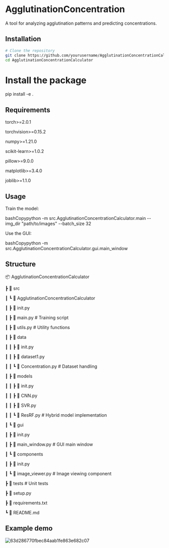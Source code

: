# AgglutinationConcentration

A tool for analyzing agglutination patterns and predicting concentrations.

## Installation

```bash
# Clone the repository
git clone https://github.com/yourusername/AgglutinationConcentrationCalculator.git
cd AgglutinationConcentrationCalculator
```

# Install the package
pip install -e .

## Requirements

torch>=2.0.1

torchvision>=0.15.2

numpy>=1.21.0

scikit-learn>=1.0.2

pillow>=9.0.0

matplotlib>=3.4.0

joblib>=1.1.0

## Usage

Train the model:

bashCopypython -m src.AgglutinationConcentrationCalculator.main --img_dir "path/to/images" --batch_size 32

Use the GUI:

bashCopypython -m src.AgglutinationConcentrationCalculator.gui.main_window

## Structure
📦 AgglutinationConcentrationCalculator

┣ 📂 src

┃ ┗ 📂 AgglutinationConcentrationCalculator

┃   ┣ 📜 init.py

┃   ┣ 📜 main.py           # Training script

┃   ┣ 📜 utils.py          # Utility functions

┃   ┣ 📂 data

┃   ┃ ┣ 📜 init.py

┃   ┃ ┣ 📜 dataset1.py

┃   ┃ ┗ 📜 Concentration.py # Dataset handling

┃   ┣ 📂 models

┃   ┃ ┣ 📜 init.py

┃   ┃ ┣ 📜 CNN.py

┃   ┃ ┣ 📜 SVR.py

┃   ┃ ┗ 📜 ResRF.py     # Hybrid model implementation

┃   ┗ 📂 gui

┃     ┣ 📜 init.py

┃     ┣ 📜 main_window.py   # GUI main window

┃     ┗ 📂 components

┃       ┣ 📜 init.py

┃       ┗ 📜 image_viewer.py # Image viewing component

┣ 📂 tests                  # Unit tests

┣ 📜 setup.py

┣ 📜 requirements.txt

┗ 📜 README.md

## Example demo
![63d286770fbec84aab1fe863e682c07](https://github.com/user-attachments/assets/4d088157-6c33-4117-8ba5-345c0fe3ef7c)


